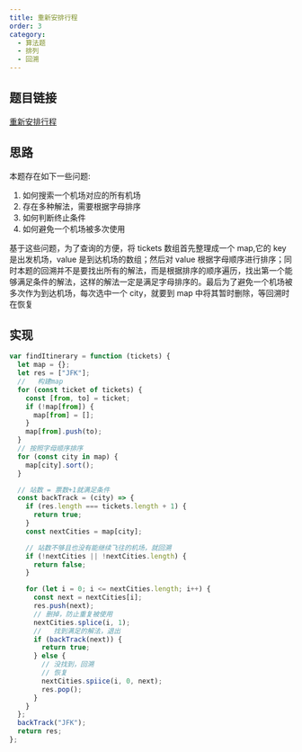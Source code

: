 ```yaml
---
title: 重新安排行程
order: 3
category:
  - 算法题
  - 排列
  - 回溯
---
```


## 题目链接

[重新安排行程](https://leetcode.cn/problems/reconstruct-itinerary/)

## 思路

本题存在如下一些问题:

1. 如何搜索一个机场对应的所有机场
2. 存在多种解法，需要根据字母排序
3. 如何判断终止条件
4. 如何避免一个机场被多次使用

基于这些问题，为了查询的方便，将 tickets 数组首先整理成一个 map,它的 key 是出发机场，value 是到达机场的数组；然后对 value 根据字母顺序进行排序；同时本题的回溯并不是要找出所有的解法，而是根据排序的顺序遍历，找出第一个能够满足条件的解法，这样的解法一定是满足字母排序的。最后为了避免一个机场被多次作为到达机场，每次选中一个 city，就要到 map 中将其暂时删除，等回溯时在恢复

## 实现

```js
var findItinerary = function (tickets) {
  let map = {};
  let res = ["JFK"];
  //   构建map
  for (const ticket of tickets) {
    const [from, to] = ticket;
    if (!map[from]) {
      map[from] = [];
    }
    map[from].push(to);
  }
  // 按照字母顺序排序
  for (const city in map) {
    map[city].sort();
  }

  // 站数 = 票数+1就满足条件
  const backTrack = (city) => {
    if (res.length === tickets.length + 1) {
      return true;
    }
    const nextCities = map[city];

    // 站数不够且也没有能继续飞往的机场，就回溯
    if (!nextCities || !nextCities.length) {
      return false;
    }

    for (let i = 0; i <= nextCities.length; i++) {
      const next = nextCities[i];
      res.push(next);
      // 删掉，防止重复被使用
      nextCities.splice(i, 1);
      //   找到满足的解法，退出
      if (backTrack(next)) {
        return true;
      } else {
        // 没找到，回溯
        // 恢复
        nextCities.spiice(i, 0, next);
        res.pop();
      }
    }
  };
  backTrack("JFK");
  return res;
};
```
